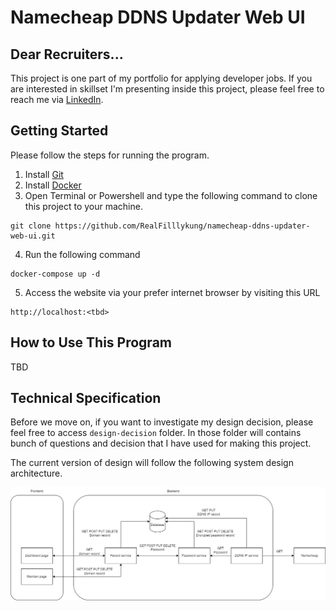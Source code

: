 # Namecheap DDNS Updater Web UI

## Dear Recruiters...

This project is one part of my portfolio for applying developer jobs. If you are interested in skillset I'm presenting inside this project, please feel free to reach me via [LinkedIn](https://www.linkedin.com/in/tharathep-k-64194894/).

## Getting Started

Please follow the steps for running the program.

1. Install [Git](https://git-scm.com/downloads)
2. Install [Docker](https://www.docker.com/products/docker-desktop/)
3. Open Terminal or Powershell and type the following command to clone this project to your machine.
```
git clone https://github.com/RealFilllykung/namecheap-ddns-updater-web-ui.git
```
4. Run the following command
```
docker-compose up -d
```
5. Access the website via your prefer internet browser by visiting this URL
```
http://localhost:<tbd>
```

## How to Use This Program

TBD

## Technical Specification

Before we move on, if you want to investigate my design decision, please feel free to access `design-decision` folder. In those folder will contains bunch of questions and decision that I have used for making this project.

The current version of design will follow the following system design architecture.

![System Design](design-decision/01-16-2025/1-16-2025-system-design.png)
